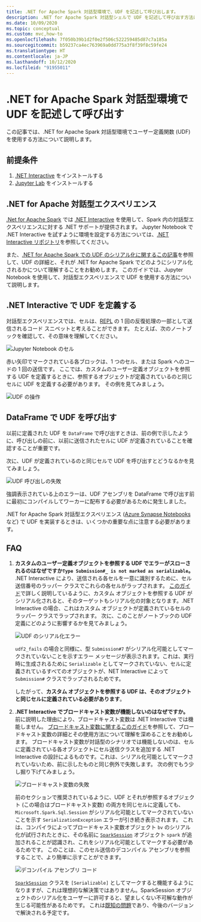 ```yaml
---
title: .NET for Apache Spark 対話型環境で、UDF を記述して呼び出します。
description: .NET for Apache Spark 対話型シェルで UDF を記述して呼び出す方法について説明します。
ms.date: 10/09/2020
ms.topic: conceptual
ms.custom: mvc,how-to
ms.openlocfilehash: 7f050b39b1d2f0e2f506c522259485d87c7a185a
ms.sourcegitcommit: b59237ca4ec763969a0dd775a3f8f39f8c59fe24
ms.translationtype: HT
ms.contentlocale: ja-JP
ms.lasthandoff: 10/12/2020
ms.locfileid: "91955011"
---
```

# <a name="write-and-call-udfs-in-net-for-apache-spark-interactive-environments"></a>.NET for Apache Spark 対話型環境で UDF を記述して呼び出す

この記事では、.NET for Apache Spark 対話型環境でユーザー定義関数 (UDF) を使用する方法について説明します。

## <a name="prerequisites"></a>前提条件

1. [.NET Interactive](https://github.com/dotnet/interactive) をインストールする
2. [Jupyter Lab](https://jupyter.org/) をインストールする

## <a name="net-for-apache-spark-interactive-experience"></a>.NET for Apache 対話型エクスペリエンス

[.Net for Apache Spark](https://github.com/dotnet/spark) では [.NET Interactive](https://devblogs.microsoft.com/dotnet/net-interactive-is-here-net-notebooks-preview-2/) を使用して、Spark 内の対話型エクスペリエンスに対する .NET サポートが提供されます。 Jupyter Notebook で .NET Interactive を試すように環境を設定する方法については、[.NET Interactive リポジトリ](https://github.com/dotnet/interactive)を参照してください。

また、[.NET for Apache Spark での UDF のシリアル化に関するこの記事](udf-guide.md)を参照して、UDF の詳細と、それが .NET for Apache Spark でどのようにシリアル化されるかについて理解することをお勧めします。
このガイドでは、Jupyter Notebook を使用して、対話型エクスペリエンスで UDF を使用する方法について説明します。

## <a name="define-a-udf-in-net-interactive"></a>.NET Interactive で UDF を定義する

対話型エクスペリエンスでは、セルは、[REPL](https://en.wikipedia.org/wiki/Read%E2%80%93eval%E2%80%93print_loop) の 1 回の反復処理の一部として送信されるコード スニペットと考えることができます。 たとえば、次のノートブックを確認して、その意味を理解してください。

![Jupyter Notebook のセル](./media/dotnet-interactive/dotnet-interactive-cells.png)

赤い矢印でマークされている各ブロックは、1 つのセル、または Spark へのコードの 1 回の送信です。 ここでは、カスタムのユーザー定義オブジェクトを参照する UDF を定義するときに、参照するオブジェクトが定義されているのと同じセルに UDF を定義する必要があります。 その例を見てみましょう。

![UDF の操作](./media/dotnet-interactive/working-udf.png)

## <a name="call-a-udf-on-a-dataframe"></a>DataFrame で UDF を呼び出す

以前に定義された UDF を `DataFrame` で呼び出すときは、前の例で示したように、呼び出しの前に、以前に送信されたセルに UDF が定義されていることを確認することが重要です。

次に、UDF が定義されているのと同じセルで UDF を呼び出すとどうなるかを見てみましょう。

![UDF 呼び出しの失敗](./media/dotnet-interactive/udf_fails.png)

強調表示されている上のエラーは、UDF アセンブリを DataFrame で呼び出す前に最初にコンパイルしてワーカーに配布する必要があるために発生しました。

.NET for Apache Spark 対話型エクスペリエンス ([Azure Synapse Notebooks](https://docs.microsoft.com/azure/synapse-analytics/spark/apache-spark-development-using-notebooks) など) で UDF を実装するときは、いくつかの重要な点に注意する必要があります。

## <a name="faqs"></a>FAQ

1. **カスタムのユーザー定義オブジェクトを参照する UDF でエラーがスローされるのはなぜですか`Type Submission#_ is not marked as serializable`。**
    .NET Interactive により、送信される各セルを一意に識別するために、セル送信番号のラッパー クラスでこれらの各セルがラップされます。 [このガイド](udf-guide.md)で詳しく説明しているように、カスタム オブジェクトを参照する UDF がシリアル化されると、そのターゲットもシリアル化の対象となります。.NET Interactive の場合、これはカスタム オブジェクトが定義されているセルのラッパー クラスでラップされます。
    次に、このことがノートブックの UDF 定義にどのように影響するかを見てみましょう。

    ![UDF のシリアル化エラー](./media/dotnet-interactive/udf-serialization-error.png)

    `udf2_fails` の場合と同様に、型 `Submission#7` がシリアル化可能としてマークされていないことを示すエラー メッセージが表示されます。これは、実行時に生成されるために `Serializable` としてマークされていない、セルに定義されているすべてのオブジェクトが、NET Interactive によって `Submission#` クラスでラップされるためです。

    したがって、**カスタム オブジェクトを参照する UDF は、そのオブジェクトと同じセルに定義されている必要があります**。

2. **.NET Interactive でブロードキャスト変数が機能しないのはなぜですか。**
    前に説明した理由により、ブロードキャスト変数は .NET Interactive では機能しません。 [ブロードキャスト変数に関するこのガイド](broadcast-guide.md)を参照して、ブロードキャスト変数の詳細とその使用方法について理解を深めることをお勧めします。 ブロードキャスト変数が対話型のシナリオでは機能しないのは、セルに定義されている各オブジェクトにセル送信クラスを追加する .NET Interactive の設計によるものです。これは、シリアル化可能としてマークされていないため、前に示したものと同じ例外で失敗します。
    次の例でもう少し掘り下げてみましょう。

    ![ブロードキャスト変数の失敗](./media/dotnet-interactive/broadcast-fails.png)

    前のセクションで推奨されているように、UDF とそれが参照するオブジェクト (この場合はブロードキャスト変数) の両方を同じセルに定義しても、`Microsoft.Spark.Sql.Session` がシリアル化可能としてマークされていないことを示す `SerializationException` エラーが引き続き表示されます。 これは、コンパイラによってブロードキャスト変数オブジェクト `bv` のシリアル化が試行されたときに、その名前に [`SparkSession`](https://github.com/dotnet/spark/blob/master/src/csharp/Microsoft.Spark/Sql/SparkSession.cs#L20) オブジェクト `spark` が追加されることが認識され、これをシリアル化可能としてマークする必要があるためです。 このことは、このセル送信のデコンパイル アセンブリを参照することで、より簡単に示すことができます。

    ![デコンパイル アセンブリ コード](./media/dotnet-interactive/decompiledAssembly.png)

    [`SparkSession`](https://github.com/dotnet/spark/blob/master/src/csharp/Microsoft.Spark/Sql/SparkSession.cs#L20) クラスを `[Serializable]` としてマークすると機能するようになりますが、これは理想的な解決策ではありません。SparkSession オブジェクトのシリアル化をユーザーに許可すると、望ましくない不可解な動作が生じる可能性があるためです。 これは[既知の問題](https://github.com/dotnet/spark/issues/619)であり、今後のバージョンで解決される予定です。
